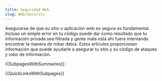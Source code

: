 ```yaml
---
title: Seguridad Web
slug: Web/Security
---
```


Asegurarse de que su sitio o aplicación web es segura es fundamental. Incluso un simple error en tu código puede dar como resultado que tu información privada sea filtrada y gente mala está ahí fuera intentando encontrar la manera de robar datos. Estos artículos proporcionan información que puede ayudarle a asegurar tu sitio y su código de ataques y robo de información.

{{SubpagesWithSummaries}}

{{QuickLinksWithSubpages}}
